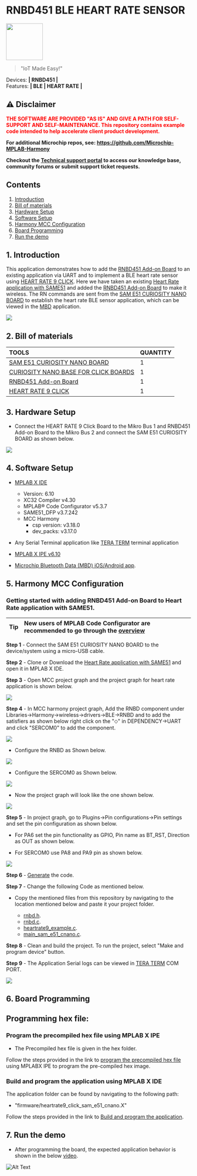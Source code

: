 # RNBD451 BLE HEART RATE SENSOR

<img src="docs/IoT-Made-Easy-Logo.png" width=100>


> "IoT Made Easy!" 

Devices: **| RNBD451 |**<br>
Features: **| BLE | HEART RATE |**


## ⚠ Disclaimer

<p><span style="color:red"><b>
THE SOFTWARE ARE PROVIDED "AS IS" AND GIVE A PATH FOR SELF-SUPPORT AND SELF-MAINTENANCE. This repository contains example code intended to help accelerate client product development. </br>

For additional Microchip repos, see: <a href="https://github.com/Microchip-MPLAB-Harmony" target="_blank">https://github.com/Microchip-MPLAB-Harmony</a>

Checkout the <a href="https://microchipsupport.force.com/s/" target="_blank">Technical support portal</a> to access our knowledge base, community forums or submit support ticket requests.
</span></p></b>

## Contents

1. [Introduction](#step1)
1. [Bill of materials](#step2)
1. [Hardware Setup](#step3)
1. [Software Setup](#step4)
1. [Harmony MCC Configuration](#step5)
1. [Board Programming](#step6)
1. [Run the demo](#step7)

## 1. Introduction<a name="step1">

This application demonstrates how to add the [RNBD451 Add-on Board](https://www.microchip.com/en-us/development-tool/ev25f14a) to an existing application via UART and to implement a BLE heart rate sensor using [HEART RATE 9 CLICK](https://www.mikroe.com/heart-rate-9-click). Here we have taken an existing [Heart Rate application with SAME51](https://github.com/Microchip-MPLAB-Harmony/reference_apps/tree/master/apps/sam_e51_cnano/same51n_mikroe_click/heartrate9) and added the [RNBD451 Add-on Board](https://www.microchip.com/en-us/development-tool/ev25f14a) to make it wireless. The RN commands are sent from the [SAM E51 CURIOSITY NANO BOARD](https://www.microchip.com/en-us/development-tool/ev76s68a) to establish the heart rate BLE sensor application, which can be viewed in the [MBD](https://play.google.com/store/apps/details?id=com.microchip.bluetooth.data&hl=en_IN&gl=US) application.

![](docs/app.png)

## 2. Bill of materials<a name="step2">

| TOOLS | QUANTITY |
| :- | :- |
| [SAM E51 CURIOSITY NANO BOARD](https://www.microchip.com/en-us/development-tool/ev76s68a) | 1 |
| [CURIOSITY NANO BASE FOR CLICK BOARDS](https://www.microchip.com/en-us/development-tool/ac164162) | 1 |
| [RNBD451 Add-on Board](https://www.microchip.com/en-us/development-tool/ev25f14a) | 1 |
| [HEART RATE 9 CLICK](https://www.mikroe.com/heart-rate-9-click) | 1 |

## 3. Hardware Setup<a name="step3">

- Connect the HEART RATE 9 Click Board to the Mikro Bus 1 and RNBD451 Add-on Board to the Mikro Bus 2 and connect the SAM E51 CURIOSITY BOARD as shown below.

![](docs/hardware.png)

## 4. Software Setup<a name="step4">

- [MPLAB X IDE ](https://www.microchip.com/en-us/tools-resources/develop/mplab-x-ide#tabs)

    - Version: 6.10
	- XC32 Compiler v4.30
	- MPLAB® Code Configurator v5.3.7
	- SAME51_DFP v3.7.242
	- MCC Harmony
	  - csp version: v3.18.0
	  - dev_packs: v3.17.0
	  
- Any Serial Terminal application like [TERA TERM](https://download.cnet.com/Tera-Term/3000-2094_4-75766675.html) terminal application

- [MPLAB X IPE v6.10](https://microchipdeveloper.com/ipe:installation)

- [Microchip Bluetooth Data (MBD) iOS/Android app](https://play.google.com/store/apps/details?id=com.microchip.bluetooth.data&hl=en_IN&gl=US).

## 5. Harmony MCC Configuration<a name="step5">

### Getting started with adding RNBD451 Add-on Board to Heart Rate application with SAME51.

| Tip | New users of MPLAB Code Configurator are recommended to go through the [overview](https://onlinedocs.microchip.com/pr/GUID-1F7007B8-9A46-4D03-AEED-650357BA760D-en-US-6/index.html?GUID-AFAB9227-B10C-4FAE-9785-98474664B50A) |
| :- | :- |

**Step 1** - Connect the SAM E51 CURIOSITY NANO BOARD to the device/system using a micro-USB cable.

**Step 2** - Clone or Download the [Heart Rate application with SAME51](https://github.com/Microchip-MPLAB-Harmony/reference_apps/tree/master/apps/sam_e51_cnano/same51n_mikroe_click/heartrate9) and open it in MPLAB X IDE.

**Step 3** - Open MCC project graph and the project graph for heart rate application is shown below.

![](docs/project_graph_prev.png)

**Step 4** - In MCC harmony project graph, Add the RNBD component under Libraries->Harmony->wireless->drivers->BLE->RNBD and to add the satisfiers as shown below right click on the "⬦" in DEPENDENCY->UART and click "SERCOM0" to add the component.

![](docs/RN.png)

- Configure the RNBD as Shown below.

![](docs/RNBD.png) 

- Configure the SERCOM0 as Shown below.

![](docs/SERCOM0.png)

- Now the project graph will look like the one shown below.

![](docs/project_graph.png)

**Step 5** - In project graph, go to Plugins->Pin configurations->Pin settings and set the pin configuration as shown below.

- For PA6 set the pin functionality as GPIO, Pin name as BT_RST, Direction as OUT as shown below.

- For SERCOM0 use PA8 and PA9 pin as shown below. 
  
![](docs/pinsetting.png)

**Step 6** - [Generate](https://onlinedocs.microchip.com/pr/GUID-A5330D3A-9F51-4A26-B71D-8503A493DF9C-en-US-1/index.html?GUID-9C28F407-4879-4174-9963-2CF34161398E) the code.

**Step 7** - Change the following Code as mentioned below.

- Copy the mentioned files from this repository by navigating to the location mentioned below and paste it your project folder.

	- [rnbd.h](https://github.com/MicrochipTech/RNBD451_BLE_HEART_RATE_SENSOR/blob/main/firmware/src/rnbd/rnbd.h).
	- [rnbd.c](https://github.com/MicrochipTech/RNBD451_BLE_HEART_RATE_SENSOR/blob/main/firmware/src/rnbd/rnbd.c).
	- [heartrate9_example.c](https://github.com/MicrochipTech/RNBD451_BLE_HEART_RATE_SENSOR/blob/main/firmware/src/click_routines/heartrate9/heartrate9_example.c).
	- [main_sam_e51_cnano.c](https://github.com/MicrochipTech/RNBD451_BLE_HEART_RATE_SENSOR/blob/main/firmware/src/main_sam_e51_cnano.c).
		
**Step 8** - Clean and build the project. To run the project, select "Make and program device" button.
	
**Step 9** - The Application Serial logs can be viewed in [TERA TERM](https://download.cnet.com/Tera-Term/3000-2094_4-75766675.html) COM PORT.

![](docs/TERATERM.png)
	
## 6. Board Programming<a name="step6">

## Programming hex file:

### Program the precompiled hex file using MPLAB X IPE

- The Precompiled hex file is given in the hex folder.

Follow the steps provided in the link to [program the precompiled hex file](https://microchipdeveloper.com/ipe:programming-device) using MPLABX IPE to program the pre-compiled hex image. 


### Build and program the application using MPLAB X IDE

The application folder can be found by navigating to the following path: 

- "firmware/heartrate9_click_sam_e51_cnano.X"

Follow the steps provided in the link to [Build and program the application](https://github.com/Microchip-MPLAB-Harmony/wireless_apps_pic32cxbz2_wbz45/tree/master/apps/ble/advanced_applications/ble_sensor#build-and-program-the-application-guid-3d55fb8a-5995-439d-bcd6-deae7e8e78ad-section).

## 7. Run the demo<a name="step7">

- After programming the board, the expected application behavior is shown in the below [video](https://github.com/MicrochipTech/RNBD451_BLE_HEART_RATE_SENSOR/blob/main/docs/demo.gif).

![Alt Text](docs/demo.gif)
